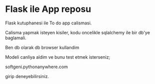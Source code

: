 # Flask ile App reposu
Flask kutuphanesi ile To do app calismasi.

Calisma yapmak isteyen kisiler, kodu oncelikle sqlalchemy ile bir db'ye baglamali.

Ben db olarak db browser kullandim

Modeli canliya aldim ve bunu test etmek isterseniz;

softgeni.pythonanywhere.com

girip deneyebilirsiniz.
